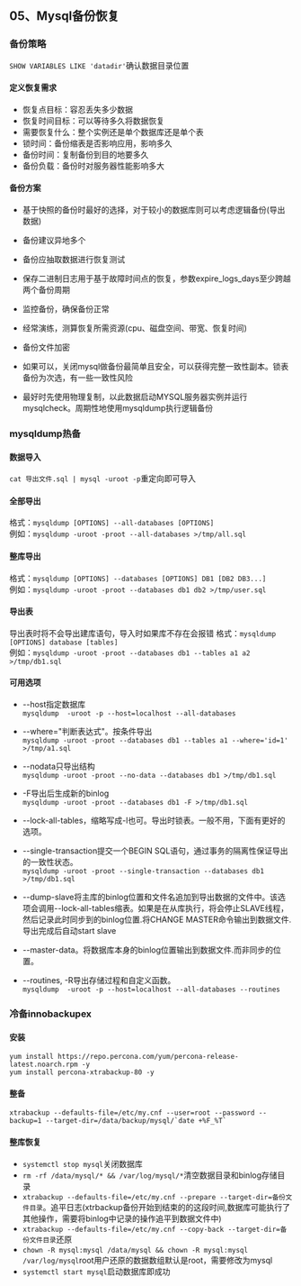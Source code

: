 ## 05、Mysql备份恢复
### 备份策略
`SHOW VARIABLES LIKE 'datadir'`确认数据目录位置

#### 定义恢复需求
- 恢复点目标：容忍丢失多少数据
- 恢复时间目标：可以等待多久将数据恢复
- 需要恢复什么：整个实例还是单个数据库还是单个表
- 锁时间：备份缩表是否影响应用，影响多久
- 备份时间：复制备份到目的地要多久
- 备份负载：备份时对服务器性能影响多大


#### 备份方案
- 基于快照的备份时最好的选择，对于较小的数据库则可以考虑逻辑备份(导出数据)
- 备份建议异地多个
- 备份应抽取数据进行恢复测试
- 保存二进制日志用于基于故障时间点的恢复，参数expire_logs_days至少跨越两个备份周期
- 监控备份，确保备份正常
- 经常演练，测算恢复所需资源(cpu、磁盘空间、带宽、恢复时间)
- 备份文件加密
- 如果可以，关闭mysql做备份最简单且安全，可以获得完整一致性副本。锁表备份为次选，有一些一致性风险

- 最好时先使用物理复制，以此数据启动MYSQL服务器实例并运行mysqlcheck。周期性地使用mysqldump执行逻辑备份

### mysqldump热备
#### 数据导入
`cat 导出文件.sql | mysql -uroot -p`重定向即可导入

#### 全部导出
格式：`mysqldump [OPTIONS] --all-databases [OPTIONS]`<br>
例如：`mysqldump -uroot -proot --all-databases >/tmp/all.sql`

#### 整库导出
格式：`mysqldump [OPTIONS] --databases [OPTIONS] DB1 [DB2 DB3...]`<br>
例如：`mysqldump -uroot -proot --databases db1 db2 >/tmp/user.sql`

#### 导出表
导出表时将不会导出建库语句，导入时如果库不存在会报错
格式：`mysqldump [OPTIONS] database [tables]`<br>
例如：`mysqldump -uroot -proot --databases db1 --tables a1 a2  >/tmp/db1.sql`<br>

#### 可用选项
- --host指定数据库
<br>`mysqldump  -uroot -p --host=localhost --all-databases`

- --where="判断表达式"。按条件导出
<br>`mysqldump -uroot -proot --databases db1 --tables a1 --where='id=1'  >/tmp/a1.sql`

- --nodata只导出结构
<br>`mysqldump -uroot -proot --no-data --databases db1 >/tmp/db1.sql`

- -F导出后生成新的binlog
<br>`mysqldump -uroot -proot --databases db1 -F >/tmp/db1.sql`

- --lock-all-tables，缩略写成-l也可。导出时锁表。一般不用，下面有更好的选项。

- --single-transaction提交一个BEGIN SQL语句，通过事务的隔离性保证导出的一致性状态。
<br>`mysqldump -uroot -proot --single-transaction --databases db1 >/tmp/db1.sql`

- --dump-slave将主库的binlog位置和文件名追加到导出数据的文件中。该选项会调用--lock-all-tables缩表。如果是在从库执行，将会停止SLAVE线程，然后记录此时同步到的binlog位置.将CHANGE MASTER命令输出到数据文件.导出完成后自动start slave

- --master-data。将数据库本身的binlog位置输出到数据文件.而非同步的位置。

- --routines, -R导出存储过程和自定义函数。
<br>`mysqldump  -uroot -p --host=localhost --all-databases --routines`

### 冷备innobackupex
#### 安装
```
yum install https://repo.percona.com/yum/percona-release-latest.noarch.rpm -y
yum install percona-xtrabackup-80 -y
```
#### 整备
```
xtrabackup --defaults-file=/etc/my.cnf --user=root --password --backup=1 --target-dir=/data/backup/mysql/`date +%F_%T`
```
#### 整库恢复
- `systemctl stop mysql`关闭数据库
- `rm -rf /data/mysql/* && /var/log/mysql/*`清空数据目录和binlog存储目录
- `xtrabackup --defaults-file=/etc/my.cnf --prepare --target-dir=备份文件目录`。追平日志(xtrbackup备份开始到结束的的这段时间,数据库可能执行了其他操作，需要将binlog中记录的操作追平到数据文件中)
- `xtrabackup --defaults-file=/etc/my.cnf --copy-back --target-dir=备份文件目录`还原
- `chown -R mysql:mysql /data/mysql && chown -R mysql:mysql /var/log/mysql`root用户还原的数据数组默认是root，需要修改为mysql
- `systemctl start mysql`启动数据库即成功

